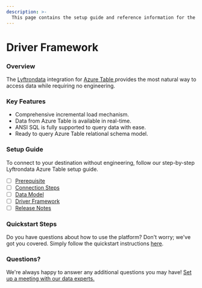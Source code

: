 ```yaml
---
description: >-
  This page contains the setup guide and reference information for the Azure Table source connector.
---
```


# Driver Framework

### Overview

The [Lyftrondata](https://www.lyftrondata.com/) integration for [Azure Table](https://www.lyftrondata.com/integration/azure-table/)[ ](https://www.lyftrondata.com/integration/azure-table/)provides the most natural way to access data while requiring no engineering.

### Key Features

* Comprehensive incremental load mechanism.
* Data from Azure Table is available in real-time.&#x20;
* ANSI SQL is fully supported to query data with ease.
* Ready to query Azure Table relational schema model.

### Setup Guide

To connect to your destination without engineering, follow our step-by-step Lyftrondata Azure Table setup guide.

* [ ] [Prerequisite](../../technology-analytics/azure-table/prerequisite.md)
* [ ] [Connection Steps](../../technology-analytics/azure-table/connection-steps.md)
* [ ] [Data Model](../../technology-analytics/azure-table/data-model/)
* [ ] [Driver Framework](../../technology-analytics/azure-table/driver-framework/)
* [ ] [Release Notes](../../technology-analytics/azure-table/release-notes.md)

### Quickstart Steps

Do you have questions about how to use the platform? Don't worry; we've got you covered. Simply follow the quickstart instructions [here](../../../quickstart-steps.md).

### Questions? <a href="#questions" id="questions"></a>

We're always happy to answer any additional questions you may have! [Set up a meeting with our data experts.](https://www.lyftrondata.com/book-a-meeting/)


